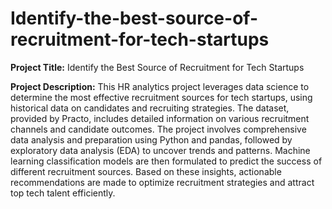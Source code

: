 # Identify-the-best-source-of-recruitment-for-tech-startups

**Project Title:** Identify the Best Source of Recruitment for Tech Startups

**Project Description:** This HR analytics project leverages data science to determine the most effective recruitment sources for tech startups, using historical data on candidates and recruiting strategies. The dataset, provided by Practo, includes detailed information on various recruitment channels and candidate outcomes. The project involves comprehensive data analysis and preparation using Python and pandas, followed by exploratory data analysis (EDA) to uncover trends and patterns. Machine learning classification models are then formulated to predict the success of different recruitment sources. Based on these insights, actionable recommendations are made to optimize recruitment strategies and attract top tech talent efficiently.
